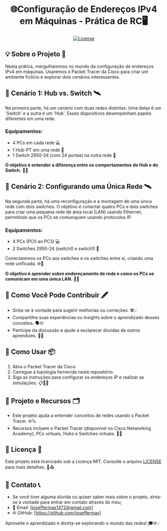 <h1 align="center">🌐Configuração de Endereços IPv4 em Máquinas - Prática de RC🖥️</h1>

<p align="center">
  <a href="https://opensource.org/licenses/MIT">
    <img src="https://img.shields.io/badge/License-MIT-blue.svg" alt="License">
  </a>
</p>

## 💡 Sobre o Projeto 🚀
Nesta prática, mergulharemos no mundo da configuração de endereços IPv4 em máquinas. Usaremos o Packet Tracer da Cisco para criar um ambiente fictício e explorar dois cenários interessantes.

## 📶 Cenário 1: Hub vs. Switch 🛰️

Na primeira parte, há um cenário com duas redes distintas. Uma delas é um 'Switch' e a outra é um 'Hub'. Esses dispositivos desempenham papéis diferentes em uma rede.

### Equipamentos:
- 4 PCs em cada rede 💻
- 1 Hub-PT em uma rede 📡
- 1 Switch 2950-24 (com 24 portas) na outra rede 🔄

**O objetivo é entender a diferença entre os comportamentos do Hub e do Switch.** 🤔🔄

## 📶 Cenário 2: Configurando uma Única Rede 🛰️

Na segunda parte, há uma reconfiguração e a montagem de uma única rede com dois switches. O objetivo é conectar quatro PCs e dois switches para criar uma pequena rede de área local (LAN) usando Ethernet, permitindo que os PCs se comuniquem usando protocolos IP.

### Equipamentos:
- 4 PCs (PC0 ao PC3) 💻
- 2 Switches 2950-24 (switch0 e switch1) 🔄

Conectaremos os PCs aos switches e os switches entre si, criando uma rede unificada. 🌐🔗

**O objetivo é aprender sobre endereçamento de rede e como os PCs se comunicam em uma única LAN.** 📡👥

## 🤝 Como Você Pode Contribuir 🖋️

- Sinta-se à vontade para sugerir melhorias ou correções. 🛠️💡
- Compartilhe suas experiências ou insights sobre o aprendizado desses conceitos. 🗣️🤓
- Participe da discussão e ajude a esclarecer dúvidas de outros aprendizes. 💬🙋

## 🚀 Como Usar 📦

1. Abra o Packet Tracer da Cisco.
2. Carregue a topologia fornecida neste repositório.
3. Siga as instruções para configurar os endereços IP e realizar as simulações. 📋👩‍💻

## 🔧 Projeto e Recursos 🗂️

- Este projeto ajuda a entender conceitos de redes usando o Packet Tracer. 🌐🔍
- Recursos incluem o Packet Tracer (disponível no Cisco Networking Academy), PCs virtuais, Hubs e Switches virtuais. 💼🔮

## 📄 Licença 📖

Este projeto está licenciado sob a Licença MIT. Consulte o arquivo [LICENSE](LICENSE) para mais detalhes. 📜📤

## 📧 Contato  📞

- Se você tiver alguma dúvida ou quiser saber mais sobre o projeto, sinta-se à vontade para entrar em contato através do meu;
- 📧 Email: [joseffermax1472@gmail.com]
- 🌐 GitHub: [https://github.com/joseffermax]

Aproveite o aprendizado e divirta-se explorando o mundo das redes! 🎓🌐💡
